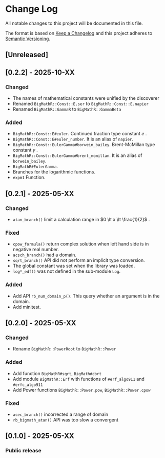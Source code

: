 # Change Log


All notable changes to this project will be documented in this file.

The format is based on [Keep a Changelog](http://keepachangelog.com/en/1.0.0/) and this project adheres to [Semantic Versioning](http://semver.org/spec/v2.0.0.html).

## [Unreleased]

## [0.2.2] - 2025-10-XX

### Changed
- The names of mathematical constants were unified by the discoverer
- Renamed `BigMathR::Const::E.ser` to `BigMathR::Const::E.napier`
- Renamed `BigMathR::GammaR` to `BigMathR::GammaBeta`

### Added
- `BigMathR::Const::E#euler`. Continued fraction type constant $e$ .
- `BigMathR::Const::E#euler_number`. It is an alias of `napier`.
- `BigMathR::Const::EulerGamma#borwein_bailey`. Brent-McMillan type constant $\gamma$ .
- `BigMathR::Const::EulerGamma#brent_mcmillan`. It is an alias of `borwein_bailey`.
- `BigMathR#EulerGamma`.
- Branches for the logarithmic functions.
- `expm1` Function.

## [0.2.1] - 2025-05-XX

### Changed
- `atan_branch()` limit a calculation range in $0 \lt x \lt \frac{1}{2}$ .

### Fixed
- `cpow_formula()` return complex solution when left hand side is in negative real number.
- `acsch_branch()` had a domain.
- `sqrt_branch()` API did not perform an implicit type conversion.
- The global constant was set when the library was loaded.
- `log*_edf()` was not defined in the sub-module `Log`.

### Added
- Add API `rb_num_domain_p()`. This query whether an argument is in the domain.
- Add minitest.

## [0.2.0] - 2025-05-XX

### Changed
- Rename `BigMathR::PowerRoot` to `BigMathR::Power`

### Added
- Add function `BigMathR#sqrt`, `BigMath#cbrt`
- Add module `BigMathR::Erf` with functions of  `#erf_algo911` and `#erfc_algo911`
- Add Power functions `BigMathR::Power.pow`, `BigMathR::Power.cpow`

### Fixed
- `asec_branch()` incorrected a range of domain
- `rb_bigmath_atan()` API was too slow a convergent

## [0.1.0] - 2025-05-XX

### Public release

